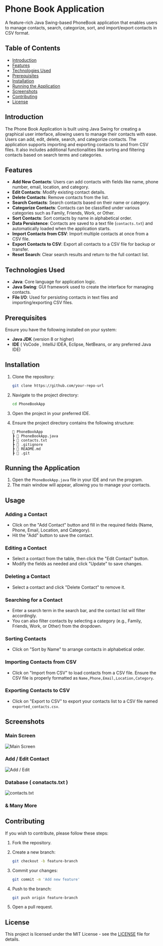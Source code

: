 # Phone Book Application

A feature-rich Java Swing-based PhoneBook application that enables users to manage contacts, search, categorize, sort, and import/export contacts in CSV format. 

## Table of Contents
- [Introduction](#introduction)
- [Features](#features)
- [Technologies Used](#technologies-used)
- [Prerequisites](#prerequisites)
- [Installation](#installation)
- [Running the Application](#running-the-application)
- [Screenshots](#screenshots)
- [Contributing](#contributing)
- [License](#license)

## Introduction

The Phone Book Application is built using Java Swing for creating a graphical user interface, allowing users to manage their contacts with ease. Users can add, edit, delete, search, and categorize contacts. The application supports importing and exporting contacts to and from CSV files. It also includes additional functionalities like sorting and filtering contacts based on search terms and categories.

## Features

- **Add New Contacts**: Users can add contacts with fields like name, phone number, email, location, and category.
- **Edit Contacts**: Modify existing contact details.
- **Delete Contacts**: Remove contacts from the list.
- **Search Contacts**: Search contacts based on their name or category.
- **Categorize Contacts**: Contacts can be classified under various categories such as Family, Friends, Work, or Other.
- **Sort Contacts**: Sort contacts by name in alphabetical order.
- **Data Persistence**: Contacts are saved to a text file (`contacts.txt`) and automatically loaded when the application starts.
- **Import Contacts from CSV**: Import multiple contacts at once from a CSV file.
- **Export Contacts to CSV**: Export all contacts to a CSV file for backup or transfer.
- **Reset Search**: Clear search results and return to the full contact list.

## Technologies Used

- **Java**: Core language for application logic.
- **Java Swing**: GUI framework used to create the interface for managing contacts.
- **File I/O**: Used for persisting contacts in text files and importing/exporting CSV files.

## Prerequisites

Ensure you have the following installed on your system:

- **Java JDK** (version 8 or higher)
- **IDE** ( VsCode , IntelliJ IDEA, Eclipse, NetBeans, or any preferred Java IDE)

## Installation

1. Clone the repository:

    ```bash
    git clone https://github.com/your-repo-url
    ```

2. Navigate to the project directory:

    ```bash
    cd PhoneBookApp
    ```

3. Open the project in your preferred IDE.

4. Ensure the project directory contains the following structure:

    ```
    📁 PhoneBookApp
    ┣ 📄 PhoneBookApp.java
    ┣ 📄 contacts.txt
    ┣ 📄 .gitignore
    ┣ 📄 README.md
    ┣ 📁 .git
    ```

## Running the Application

1. Open the `PhoneBookApp.java` file in your IDE and run the program.
2. The main window will appear, allowing you to manage your contacts.

## Usage

### Adding a Contact
- Click on the "Add Contact" button and fill in the required fields (Name, Phone, Email, Location, and Category).
- Hit the "Add" button to save the contact.

### Editing a Contact
- Select a contact from the table, then click the "Edit Contact" button.
- Modify the fields as needed and click "Update" to save changes.

### Deleting a Contact
- Select a contact and click "Delete Contact" to remove it.

### Searching for a Contact
- Enter a search term in the search bar, and the contact list will filter accordingly.
- You can also filter contacts by selecting a category (e.g., Family, Friends, Work, or Other) from the dropdown.

### Sorting Contacts
- Click on "Sort by Name" to arrange contacts in alphabetical order.

### Importing Contacts from CSV
- Click on "Import from CSV" to load contacts from a CSV file. Ensure the CSV file is properly formatted as `Name,Phone,Email,Location,Category`.

### Exporting Contacts to CSV
- Click on "Export to CSV" to export your contacts list to a CSV file named `exported_contacts.csv`.

## Screenshots

### Main Screen
![Main Screen](https://github.com/user-attachments/assets/45754d29-adaf-4d9e-9573-95a0643ea691)

### Add / Edit Contact
![ Add / Edit ](https://github.com/user-attachments/assets/3eca94d0-cb74-4154-871b-1c83c9a8e139)

### Database ( conatacts.txt )
![contacts.txt](https://github.com/user-attachments/assets/44c9a95c-92dc-4111-9028-3dcafa6847a1)

### & Many More

## Contributing

If you wish to contribute, please follow these steps:

1. Fork the repository.
2. Create a new branch:

    ```bash
    git checkout -b feature-branch
    ```

3. Commit your changes:

    ```bash
    git commit -m 'Add new feature'
    ```

4. Push to the branch:

    ```bash
    git push origin feature-branch
    ```

5. Open a pull request.

## License

This project is licensed under the MIT License - see the [LICENSE](LICENSE) file for details.
